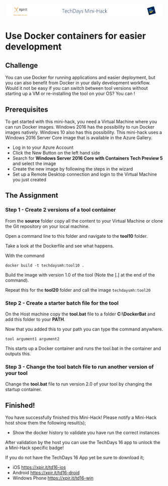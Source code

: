 ![Xpirit TechDays MiniHack Banner](../HackBanner-s.png)
# Use Docker containers for easier development #

## Challenge ##
You can use Docker for running applications and easier deployment, but you can also benefit from Docker in your daily development workflow. Would it not be easy if you can switch between tool versions without starting up a VM or re-installing the tool on your OS? You can !

## Prerequisites ##
To get started with this mini-hack, you need a Virtual Machine where you can run Docker images. Windows 2016 has the possibility to run Docker images natively. Windows 10 also has this possibility. This mini-hack uses a Windows 2016 Server Core image that is available in the Azure Gallery.

- Log in to your Azure Account
- Click the New Button on the left hand side 
- Search for **Windows Server 2016 Core with Containers Tech Preview 5** and select the image 
- Create the new image by following the steps in the wizard
- Set up a Remote Desktop connection and login to the Virtual Machine you just created

## The Assignment ##

### Step 1 - Create 2 versions of a tool container ###
From the **source** folder copy all the content to your Virtual Machine or clone the Git repository on your local machine. 

Open a command line to this folder and navigate to the **tool10** folder.

Take a look at the Dockerfile and see what happens.

With the command 

```
docker build -t techdaysmh:tool10 .
```

Build the image with version 1.0 of the tool (Note the [.] at the end of the command).

Repeat this for the **tool20** folder and call the image `techdaysmh:tool20`

### Step 2 - Create a starter batch file for the tool ###
On the Host machine copy the **tool.bat** file to a folder **C:\DockerBat** and add this folder to your **PATH**.

Now that you added this to your path you can type the command anywhere.

```
tool argument1 argument2
``` 

This starts up a Docker container and runs the tool.bat in the container and outputs this.

### Step 3 - Change the tool batch file to run another version of your tool ###
Change the **tool.bat** file to run version 2.0 of your tool by changing the startup container.

## Finished! ##
You have successfully finished this Mini-Hack! Please notify a Mini-Hack host show them the following result(s);

- Show the docker history to validate you have run the correct instances

After validation by the host you can use the TechDays 16 app to unlock the a Mini-Hack specific badge!

If you do not have the TechDays 16 App yet be sure to download it;
- iOS <https://xpir.it/td16-ios>
- Android <https://xpir.it/td16-droid>
- Windows Phone <https://xpir.it/td16-win>
